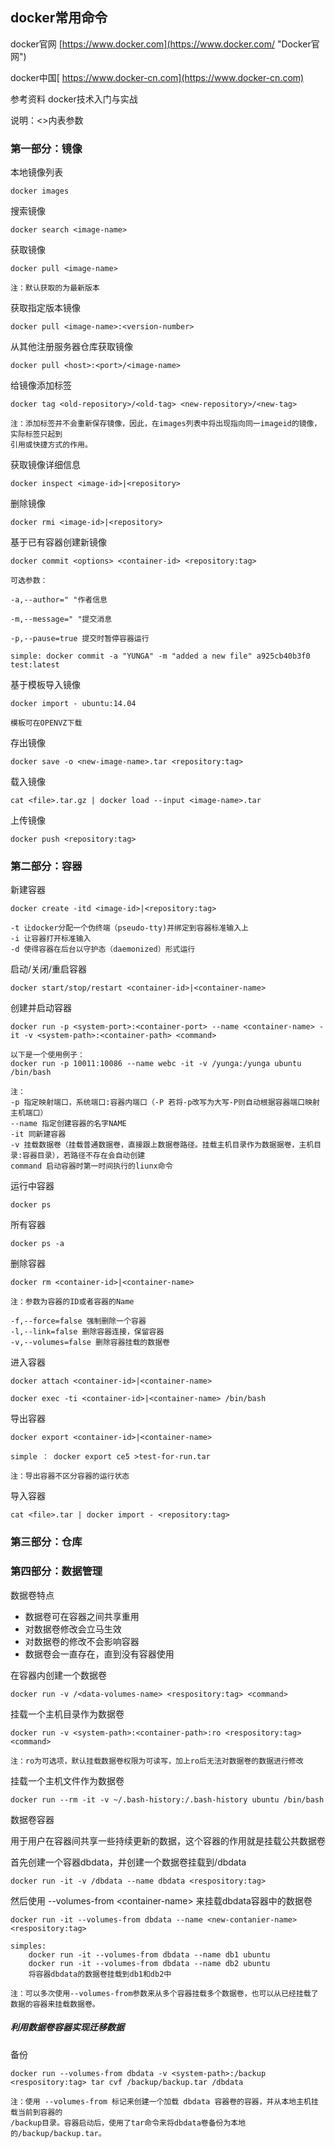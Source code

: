 ## docker常用命令

docker官网 [https://www.docker.com](https://www.docker.com/ "Docker官网")

docker中国[ https://www.docker-cn.com](https://www.docker-cn.com)

参考资料 docker技术入门与实战

说明：&lt;&gt;内表参数

### 第一部分：镜像

本地镜像列表

```
docker images
```

搜索镜像

```
docker search <image-name>
```

获取镜像

```
docker pull <image-name>

注：默认获取的为最新版本
```

获取指定版本镜像

```
docker pull <image-name>:<version-number>
```

从其他注册服务器仓库获取镜像

```
docker pull <host>:<port>/<image-name>
```

给镜像添加标签

```
docker tag <old-repository>/<old-tag> <new-repository>/<new-tag>

注：添加标签并不会重新保存镜像，因此，在images列表中将出现指向同一imageid的镜像，实际标签只起到
引用或快捷方式的作用。
```

获取镜像详细信息

```
docker inspect <image-id>|<repository>
```

删除镜像

```
docker rmi <image-id>|<repository>
```

基于已有容器创建新镜像

```
docker commit <options> <container-id> <repository:tag>

可选参数：

-a,--author=" "作者信息

-m,--message=" "提交消息

-p,--pause=true 提交时暂停容器运行

simple: docker commit -a "YUNGA" -m "added a new file" a925cb40b3f0 test:latest
```

基于模板导入镜像

```
docker import - ubuntu:14.04

模板可在OPENVZ下载
```

存出镜像

```
docker save -o <new-image-name>.tar <repository:tag>
```

载入镜像

```
cat <file>.tar.gz | docker load --input <image-name>.tar
```

上传镜像

```
docker push <repository:tag>
```

### 第二部分：容器

新建容器

```
docker create -itd <image-id>|<repository:tag>

-t 让docker分配一个伪终端（pseudo-tty)并绑定到容器标准输入上
-i 让容器打开标准输入
-d 使得容器在后台以守护态（daemonized）形式运行
```

启动/关闭/重启容器

```
docker start/stop/restart <container-id>|<container-name>
```

创建并启动容器

```
docker run -p <system-port>:<container-port> --name <container-name> -it -v <system-path>:<container-path> <command>

以下是一个使用例子：
docker run -p 10011:10086 --name webc -it -v /yunga:/yunga ubuntu /bin/bash

注：
-p 指定映射端口，系统端口:容器内端口（-P 若将-p改写为大写-P则自动根据容器端口映射主机端口）
--name 指定创建容器的名字NAME
-it 同新建容器
-v 挂载数据卷（挂载普通数据卷，直接跟上数据卷路径。挂载主机目录作为数据据卷，主机目录:容器目录），若路径不存在会自动创建
command 启动容器时第一时间执行的liunx命令
```

运行中容器

```
docker ps
```

所有容器

```
docker ps -a
```

删除容器

```
docker rm <container-id>|<container-name>

注：参数为容器的ID或者容器的Name

-f,--force=false 强制删除一个容器
-l,--link=false 删除容器连接，保留容器
-v,--volumes=false 删除容器挂载的数据卷
```

进入容器

```
docker attach <container-id>|<container-name>

docker exec -ti <container-id>|<container-name> /bin/bash
```

导出容器

```
docker export <container-id>|<container-name>

simple ： docker export ce5 >test-for-run.tar

注：导出容器不区分容器的运行状态
```

导入容器

```
cat <file>.tar | docker import - <repository:tag>
```

### 第三部分：仓库

### 第四部分：数据管理

数据卷特点

* 数据卷可在容器之间共享重用
* 对数据卷修改会立马生效
* 对数据卷的修改不会影响容器
* 数据卷会一直存在，直到没有容器使用

在容器内创建一个数据卷

```
docker run -v /<data-volumes-name> <respository:tag> <command>
```

挂载一个主机目录作为数据卷

```
docker run -v <system-path>:<container-path>:ro <respository:tag> <command>

注：ro为可选项，默认挂载数据卷权限为可读写，加上ro后无法对数据卷的数据进行修改
```

挂载一个主机文件作为数据卷

```
docker run --rm -it -v ~/.bash-history:/.bash-history ubuntu /bin/bash
```

数据卷容器

用于用户在容器间共享一些持续更新的数据，这个容器的作用就是挂载公共数据卷

首先创建一个容器dbdata，并创建一个数据卷挂载到/dbdata

```
docker run -it -v /dbdata --name dbdata <respository:tag>
```

然后使用 --volumes-from &lt;container-name&gt; 来挂载dbdata容器中的数据卷

```
docker run -it --volumes-from dbdata --name <new-contanier-name> <respository:tag>

simples:
    docker run -it --volumes-from dbdata --name db1 ubuntu
    docker run -it --volumes-from dbdata --name db2 ubuntu
    将容器dbdata的数据卷挂载到db1和db2中

注：可以多次使用--volumes-from参数来从多个容器挂载多个数据卷，也可以从已经挂载了数据的容器来挂载数据卷。
```

##### 利用数据卷容器实现迁移数据

 备份

```
docker run --volumes-from dbdata -v <system-path>:/backup <respository:tag> tar cvf /backup/backup.tar /dbdata

注：使用 --volumes-from 标记来创建一个加载 dbdata 容器卷的容器，并从本地主机挂载当前到容器的
/backup目录。容器启动后，使用了tar命令来将dbdata卷备份为本地的/backup/backup.tar。
```



